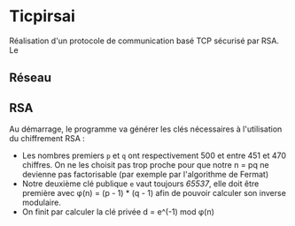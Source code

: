 # Ticpirsai

Réalisation d'un protocole de communication basé TCP sécurisé par RSA. Le 

## Réseau

## RSA

Au démarrage, le programme va générer les clés nécessaires à l'utilisation du chiffrement RSA :
* Les nombres premiers `p` et `q` ont respectivement 500 et entre 451 et 470 chiffres. On ne les choisit pas trop proche pour que notre n = pq ne devienne pas factorisable (par exemple par l'algorithme de Fermat)
* Notre deuxième clé publique `e` vaut toujours *65537*, elle doit être première avec φ(n) = (p - 1) * (q - 1) afin de pouvoir calculer son inverse modulaire.
* On finit par calculer la clé privée d = e^(-1) mod φ(n)

